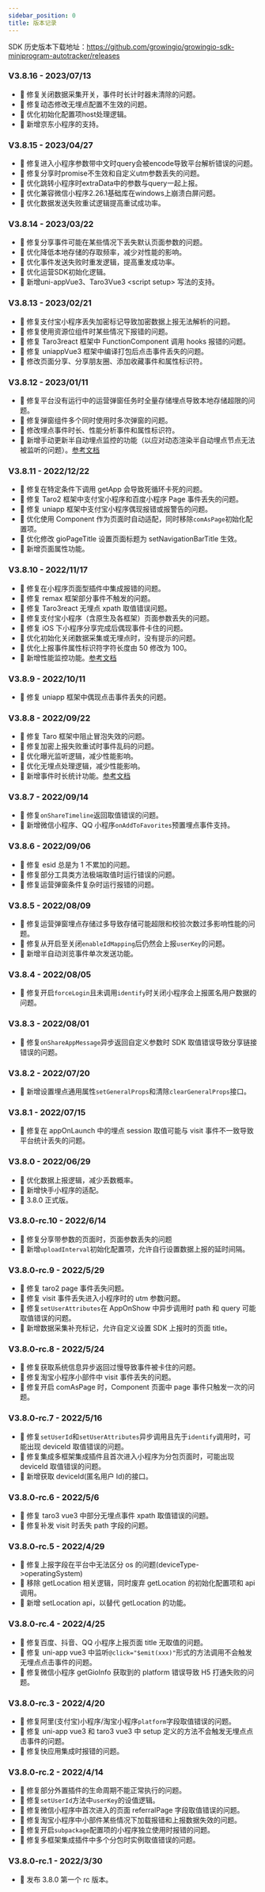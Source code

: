 ```yaml
---
sidebar_position: 0
title: 版本记录
---
```


SDK 历史版本下载地址：<https://github.com/growingio/growingio-sdk-miniprogram-autotracker/releases>

### V3.8.16 - 2023/07/13

- 🐞 修复关闭数据采集开关，事件时长计时器未清除的问题。
- 🐞 修复动态修改无埋点配置不生效的问题。
- 🌟 优化初始化配置项host处理逻辑。
- 🎉 新增京东小程序的支持。

### V3.8.15 - 2023/04/27

- 🐞 修复进入小程序参数带中文时query会被encode导致平台解析错误的问题。
- 🐞 修复分享时promise不生效和自定义utm参数丢失的问题。
- 🌟 优化跳转小程序时extraData中的参数与query一起上报。
- 🌟 优化兼容微信小程序2.26.1基础库在windows上崩溃白屏问题。
- 🌟 优化数据发送失败重试逻辑提高重试成功率。

### V3.8.14 - 2023/03/22

- 🐞 修复分享事件可能在某些情况下丢失默认页面参数的问题。
- 🌟 优化降低本地存储的存取频率，减少对性能的影响。
- 🌟 优化事件发送失败时重发逻辑，提高重发成功率。
- 🌟 优化运营SDK初始化逻辑。
- 🎉 新增uni-appVue3、Taro3Vue3 &lt;script setup&gt; 写法的支持。

### V3.8.13 - 2023/02/21

- 🐞 修复支付宝小程序丢失加密标记导致加密数据上报无法解析的问题。
- 🐞 修复使用资源位组件时某些情况下报错的问题。
- 🐞 修复 Taro3react 框架中 FunctionComponent 调用 hooks 报错的问题。
- 🐞 修复 uniappVue3 框架中编译打包后点击事件丢失的问题。
- 🌟 修改页面分享、分享朋友圈、添加收藏事件和属性标识符。

### V3.8.12 - 2023/01/11

- 🐞 修复平台没有运行中的运营弹窗任务时全量存储埋点导致本地存储超限的问题。
- 🐞 修复弹窗组件多个同时使用时多次弹窗的问题。
- 🌟 修改埋点事件时长、性能分析事件和属性标识符。
- 🎉 新增手动更新半自动埋点监控的功能（以应对动态渲染半自动埋点节点无法被监听的问题）。[参考文档](/docs/3.x/miniprogram/3.8/plugins/impressionTracking#手动更新半自动埋点监听)

### V3.8.11 - 2022/12/22

- 🐞 修复在特定条件下调用 getApp 会导致死循环卡死的问题。
- 🐞 修复 Taro2 框架中支付宝小程序和百度小程序 Page 事件丢失的问题。
- 🐞 修复 uniapp 框架中支付宝小程序偶现报错或报警告的问题。
- 🌟 优化使用 Component 作为页面时自动适配，同时移除`comAsPage`初始化配置项。
- 🌟 优化修改 gioPageTitle 设置页面标题为 setNavigationBarTitle 生效。
- 🎉 新增页面属性功能。

### V3.8.10 - 2022/11/17

- 🐞 修复在小程序页面型插件中集成报错的问题。
- 🐞 修复 remax 框架部分事件不触发的问题。
- 🐞 修复 Taro3react 无埋点 xpath 取值错误问题。
- 🐞 修复支付宝小程序（含原生及各框架）页面参数丢失的问题。
- 🐞 修复 iOS 下小程序分享完成后偶现事件卡住的问题。
- 🌟 优化初始化关闭数据采集或无埋点时，没有提示的问题。
- 🌟 优化上报事件属性标识符字符长度由 50 修改为 100。
- 🎉 新增性能监控功能。[参考文档](/docs/3.x/miniprogram/3.8/plugins/performance)

### V3.8.9 - 2022/10/11

- 🐞 修复 uniapp 框架中偶现点击事件丢失的问题。

### V3.8.8 - 2022/09/22

- 🐞 修复 Taro 框架中阻止冒泡失效的问题。
- 🐞 修复加密上报失败重试时事件乱码的问题。
- 🌟 优化曝光监听逻辑，减少性能影响。
- 🌟 优化无埋点处理逻辑，减少性能影响。
- 🎉 新增事件时长统计功能。[参考文档](/docs/3.x/miniprogram/3.8/commonlyApi#事件时长统计)

### V3.8.7 - 2022/09/14

- 🐞 修复`onShareTimeline`返回取值错误的问题。
- 🎉 新增微信小程序、QQ 小程序`onAddToFavorites`预置埋点事件支持。

### V3.8.6 - 2022/09/06

- 🐞 修复 esid 总是为 1 不累加的问题。
- 🐞 修复部分工具类方法极端取值时运行错误的问题。
- 🐞 修复运营弹窗条件复杂时运行报错的问题。

### V3.8.5 - 2022/08/09

- 🐞 修复运营弹窗埋点存储过多导致存储可能超限和校验次数过多影响性能的问题。
- 🐞 修复从开启至关闭`enableIdMapping`后仍然会上报`userKey`的问题。
- 🎉 新增半自动浏览事件单次发送功能。

### V3.8.4 - 2022/08/05

- 🐞 修复开启`forceLogin`且未调用`identify`时关闭小程序会上报匿名用户数据的问题。

### V3.8.3 - 2022/08/01

- 🐞 修复`onShareAppMessage`异步返回自定义参数时 SDK 取值错误导致分享链接错误的问题。

### V3.8.2 - 2022/07/20

- 🎉 新增设置埋点通用属性`setGeneralProps`和清除`clearGeneralProps`接口。

### V3.8.1 - 2022/07/15

- 🐞 修复在 appOnLaunch 中的埋点 session 取值可能与 visit 事件不一致导致平台统计丢失的问题。

### V3.8.0 - 2022/06/29

- 🌟 优化数据上报逻辑，减少丢数概率。
- 🎉 新增快手小程序的适配。
- 🎉 3.8.0 正式版。

### V3.8.0-rc.10 - 2022/6/14

- 🐞 修复分享带参数的页面时，页面参数丢失的问题
- 🎉 新增`uploadInterval`初始化配置项，允许自行设置数据上报的延时间隔。

### V3.8.0-rc.9 - 2022/5/29

- 🐞 修复 taro2 page 事件丢失问题。
- 🐞 修复 visit 事件丢失进入小程序时的 utm 参数问题。
- 🐞 修复`setUserAttributes`在 AppOnShow 中异步调用时 path 和 query 可能取值错误的问题。
- 🎉 新增数据采集补充标记，允许自定义设置 SDK 上报时的页面 title。

### V3.8.0-rc.8 - 2022/5/24

- 🐞 修复获取系统信息异步返回过慢导致事件被卡住的问题。
- 🐞 修复淘宝小程序小部件中 visit 事件丢失的问题。
- 🐞 修复开启 comAsPage 时，Component 页面中 page 事件只触发一次的问题。

### V3.8.0-rc.7 - 2022/5/16

- 🐞 修复`setUserId`和`setUserAttributes`异步调用且先于`identify`调用时，可能出现 deviceId 取值错误的问题。
- 🐞 修复集成多框架集成插件且首次进入小程序为分包页面时，可能出现 deviceId 取值错误的问题。
- 🎉 新增获取 deviceId(匿名用户 Id)的接口。

### V3.8.0-rc.6 - 2022/5/6

- 🐞 修复 taro3 vue3 中部分无埋点事件 xpath 取值错误的问题。
- 🐞 修复补发 visit 时丢失 path 字段的问题。

### V3.8.0-rc.5 - 2022/4/29

- 🐞 修复上报字段在平台中无法区分 os 的问题(deviceType->operatingSystem)
- 🌟 移除 getLocation 相关逻辑，同时废弃 getLocation 的初始化配置项和 api 调用。
- 🎉 新增 setLocation api，以替代 getLocation 的功能。

### V3.8.0-rc.4 - 2022/4/25

- 🐞 修复百度、抖音、QQ 小程序上报页面 title 无取值的问题。
- 🐞 修复 uni-app vue3 中监听`@click="$emit(xxx)"`形式的方法调用不会触发无埋点点击事件的问题。
- 🐞 修复微信小程序 getGioInfo 获取到的 platform 错误导致 H5 打通失败的问题。

### V3.8.0-rc.3 - 2022/4/20

- 🐞 修复阿里(支付宝)小程序/淘宝小程序`platform`字段取值错误的问题。
- 🐞 修复 uni-app vue3 和 taro3 vue3 中 setup 定义的方法不会触发无埋点点击事件的问题。
- 🐞 修复快应用集成时报错的问题。

### V3.8.0-rc.2 - 2022/4/14

- 🐞 修复部分外置插件的生命周期不能正常执行的问题。
- 🐞 修复`setUserId`方法中`userKey`的设值逻辑。
- 🐞 修复微信小程序中首次进入的页面 referralPage 字段取值错误的问题。
- 🐞 修复淘宝小程序中小部件某些情况下加载报错和上报数据失效的问题。
- 🐞 修复开启`subpackage`配置项的小程序独立使用时报错的问题。
- 🐞 修复多框架集成插件中多个分包时实例取值错误的问题。

### V3.8.0-rc.1 - 2022/3/30

- 🎉 发布 3.8.0 第一个 rc 版本。
